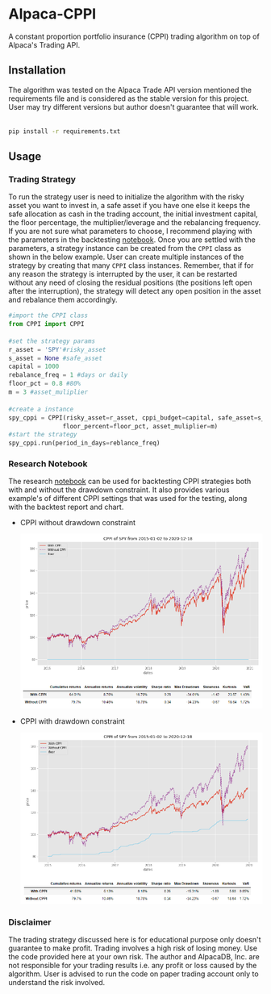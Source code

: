 # Alpaca-CPPI
A constant proportion portfolio insurance (CPPI) trading algorithm on top of Alpaca's Trading API.

## Installation
The algorithm was tested on the Alpaca Trade API version mentioned the requirements file and is considered as the stable version for this project.
User may try different versions but author doesn't guarantee that will work.

```bash

pip install -r requirements.txt
```
## Usage

### Trading Strategy

To run the strategy user is need to initialize the algorithm with the risky asset you want to invest in, a safe asset if you have one else it keeps
the safe allocation as cash in the trading account, the initial investment capital, the floor percentage, the multiplier/leverage and the rebalancing frequency.
If you are not sure what parameters to choose, I recommend playing with the parameters in the backtesting [notebook](https://github.com/Harkishan-99/Alpaca-CPPI/blob/main/notebook.ipynb).
Once you are settled with the parameters, a strategy instance can be created from the ```CPPI``` class as shown in the below example. User can create multiple
instances of the strategy by creating that many ```CPPI``` class instances. Remember, that if for any reason the strategy is interrupted by the user, it can be
restarted without any need of closing the residual positions (the positions left open after the interruption), the strategy  will detect any open position in
the asset and rebalance them accordingly.

```python
#import the CPPI class
from CPPI import CPPI

#set the strategy params
r_asset = 'SPY'#risky_asset
s_asset = None #safe_asset
capital = 1000
rebalance_freq = 1 #days or daily
floor_pct = 0.8 #80%
m = 3 #asset_muliplier

#create a instance
spy_cppi = CPPI(risky_asset=r_asset, cppi_budget=capital, safe_asset=s_asset,
               floor_percent=floor_pct, asset_muliplier=m)
#start the strategy
spy_cppi.run(period_in_days=reblance_freq)

```


### Research Notebook

The research [notebook](https://github.com/Harkishan-99/Alpaca-CPPI/blob/main/notebook.ipynb) can be used for backtesting CPPI strategies both with and without
the drawdown constraint. It also provides various example's of different CPPI settings that was used for the testing, along with the backtest report and chart.

* CPPI without drawdown constraint

   ![CPPI without drawdown constraint](https://github.com/Harkishan-99/Alpaca-CPPI/blob/main/img/without_dd.PNG)

* CPPI with drawdown constraint

   ![CPPI with drawdown constraint](https://github.com/Harkishan-99/Alpaca-CPPI/blob/main/img/with_dd.PNG)


### Disclaimer
The trading strategy discussed here is for educational purpose only doesn't guarantee to make profit. Trading involves a high risk of losing money.
Use the code provided here at your own risk. The author and AlpacaDB, Inc. are not responsible for your trading results i.e. any profit or loss caused
by the algorithm.
User is advised to run the code on paper trading account only to understand the risk involved.
